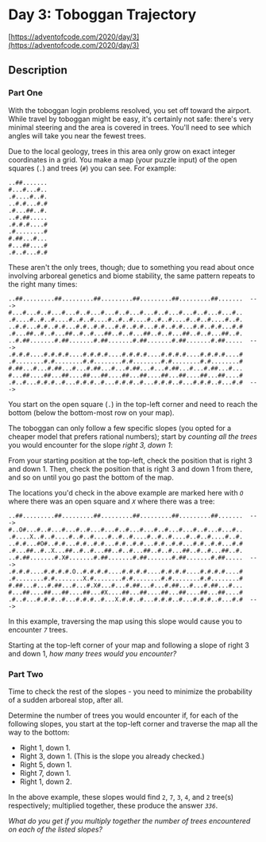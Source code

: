 # Day 3: Toboggan Trajectory

[https://adventofcode.com/2020/day/3](https://adventofcode.com/2020/day/3)

## Description

### Part One

With the toboggan login problems resolved, you set off toward the airport. While
travel by toboggan might be easy, it's certainly not safe: there's
<span title="It looks like the toboggan steering system even runs on Intcode! Good thing you don't have to modify it.">very
minimal steering</span> and the area is covered in trees. You'll need to see
which angles will take you near the fewest trees.

Due to the local geology, trees in this area only grow on exact integer
coordinates in a grid. You make a map (your puzzle input) of the open squares
(`.`) and trees (`#`) you can see. For example:

    ..##.......
    #...#...#..
    .#....#..#.
    ..#.#...#.#
    .#...##..#.
    ..#.##.....
    .#.#.#....#
    .#........#
    #.##...#...
    #...##....#
    .#..#...#.#

These aren't the only trees, though; due to something you read about once
involving arboreal genetics and biome stability, the same pattern repeats to the
right many times:

    ..##.........##.........##.........##.........##.........##.......  --->
    #...#...#..#...#...#..#...#...#..#...#...#..#...#...#..#...#...#..
    .#....#..#..#....#..#..#....#..#..#....#..#..#....#..#..#....#..#.
    ..#.#...#.#..#.#...#.#..#.#...#.#..#.#...#.#..#.#...#.#..#.#...#.#
    .#...##..#..#...##..#..#...##..#..#...##..#..#...##..#..#...##..#.
    ..#.##.......#.##.......#.##.......#.##.......#.##.......#.##.....  --->
    .#.#.#....#.#.#.#....#.#.#.#....#.#.#.#....#.#.#.#....#.#.#.#....#
    .#........#.#........#.#........#.#........#.#........#.#........#
    #.##...#...#.##...#...#.##...#...#.##...#...#.##...#...#.##...#...
    #...##....##...##....##...##....##...##....##...##....##...##....#
    .#..#...#.#.#..#...#.#.#..#...#.#.#..#...#.#.#..#...#.#.#..#...#.#  --->

You start on the open square (`.`) in the top-left corner and need to reach the
bottom (below the bottom-most row on your map).

The toboggan can only follow a few specific slopes (you opted for a cheaper
model that prefers rational numbers); start by _counting all the trees_ you
would encounter for the slope _right 3, down 1_:

From your starting position at the top-left, check the position that is right 3
and down 1. Then, check the position that is right 3 and down 1 from there, and
so on until you go past the bottom of the map.

The locations you'd check in the above example are marked here with _`O`_ where
there was an open square and _`X`_ where there was a tree:

    ..##.........##.........##.........##.........##.........##.......  --->
    #..O#...#..#...#...#..#...#...#..#...#...#..#...#...#..#...#...#..
    .#....X..#..#....#..#..#....#..#..#....#..#..#....#..#..#....#..#.
    ..#.#...#O#..#.#...#.#..#.#...#.#..#.#...#.#..#.#...#.#..#.#...#.#
    .#...##..#..X...##..#..#...##..#..#...##..#..#...##..#..#...##..#.
    ..#.##.......#.X#.......#.##.......#.##.......#.##.......#.##.....  --->
    .#.#.#....#.#.#.#.O..#.#.#.#....#.#.#.#....#.#.#.#....#.#.#.#....#
    .#........#.#........X.#........#.#........#.#........#.#........#
    #.##...#...#.##...#...#.X#...#...#.##...#...#.##...#...#.##...#...
    #...##....##...##....##...#X....##...##....##...##....##...##....#
    .#..#...#.#.#..#...#.#.#..#...X.#.#..#...#.#.#..#...#.#.#..#...#.#  --->

In this example, traversing the map using this slope would cause you to
encounter _`7`_ trees.

Starting at the top-left corner of your map and following a slope of right 3 and
down 1, _how many trees would you encounter?_

### Part Two

Time to check the rest of the slopes - you need to minimize the probability of a
sudden arboreal stop, after all.

Determine the number of trees you would encounter if, for each of the following
slopes, you start at the top-left corner and traverse the map all the way to the
bottom:

- Right 1, down 1.
- Right 3, down 1. (This is the slope you already checked.)
- Right 5, down 1.
- Right 7, down 1.
- Right 1, down 2.

In the above example, these slopes would find `2`, `7`, `3`, `4`, and `2`
tree(s) respectively; multiplied together, these produce the answer _`336`_.

_What do you get if you multiply together the number of trees encountered on
each of the listed slopes?_
